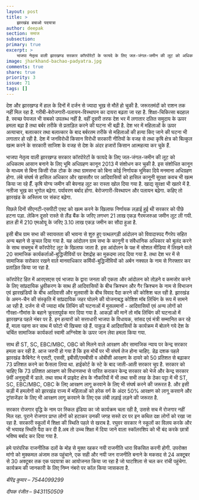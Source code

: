 ```yaml
---
layout: post
title: >
    झारखंड बचाओ पदयात्रा
author: deepak
section: समाज
subsection:
primary: true
excerpt: >
    भाजपा नेतृत्व वाली झारखण्ड सरकार कॉरपोरेटों के फायदे के लिए जल-जंगल-जमीन की लूट को अधिकतम आसान बनाने के लिए भूमि अधिग्रहण कानून 2013 में संशोधन कर चुकी है. इस संशोधित कानून के माध्यम से बिना किसी रोक टोक के तथा ग्रामसभा को बिना कोई निर्णायक भूमिका दिये मनमाना अधिग्रहण होगा.
image: jharkhand-bachao-padyatra.jpg
comments: true
share: true
priority: 3
issue: 71
tags: []
---
```


देश और झारखण्ड में हाल के दिनों में दर्जन से ज्यादा भूख से मौतें हो चुकी है. जरूरतमंदों को राशन तक नहीं मिल रहा है. गरीबी-बेरोजगारी-पलायन-विस्थापन का दायरा बढ़ता जा रहा है. शिक्षा-चिकित्सा बदहाल है. स्वच्छ पेयजल भी सबको उपलब्ध नहीं है. वहीं दूसरी तरफ देश भर में लगातार दलित समुदाय के ऊपर हमला बढ़ा है तथा बर्बर तरीके से प्रताड़ित करने की घटना भी बढ़ी है. देश भर में महिलाओं के ऊपर अत्याचार, बलात्कार तथा बलात्कार के बाद बर्बरतम तरीके से महिलाओं की हत्या किए जाने की घटना भी लगातार हो रही है. देश में जनविरोधी किसान विरोधी सरकारी नीतियों के वजह से तथा कृषि क्षेत्र को बिल्कुल खत्म करने के सरकारी साजिश के वजह से देश के अंदर हजारों किसान आत्महत्या कर चुके हैं.

भाजपा नेतृत्व वाली झारखण्ड सरकार कॉरपोरेटों के फायदे के लिए जल-जंगल-जमीन की लूट को अधिकतम आसान बनाने के लिए भूमि अधिग्रहण कानून 2013 में संशोधन कर चुकी है. इस संशोधित कानून के माध्यम से बिना किसी रोक टोक के तथा ग्रामसभा को बिना कोई निर्णायक भूमिका दिये मनमाना अधिग्रहण होगा. लंबे संघर्ष से हासिल अधिकार और खासतौर पर आदिवासियों को हासिल कानूनी सुरक्षा कवच भी खत्म किया जा रहे हैँ. कृषि योग्य जमीन की बेपनाह लूट का रास्ता खोल दिया गया है. खाद्य सुरक्षा भी खतरे में है. नतीजा भूख का भूगोल बढ़ेगा. पर्यावरण बर्बाद होगा. बेरोजगारी-विस्थापन और पलायन बढ़ेगा. कहिए तो झारखंड के अस्तित्व पर संकट बढ़ेगा.

पिछले दिनों सीएनटी-एसपीटी एक्ट को खत्म करने के खिलाफ निर्णायक लड़ाई हुई थी सरकार को पीछे हटना पड़ा. लेकिन दूसरे रास्ते से लैंड बैंक के जरिए लगभग 21 लाख एकड़ गैरमजरुआ जमीन लूट ली गयी. हाल ही में 210 एमओयू के जरिए 3.10 लाख एकड़ जमीन का सौदा हुआ है.

इसी बीच ग्राम सभा की स्वायत्तता की भावना से शुरु हुए पत्थलगड़ी आंदोलन को विवादास्पद गैंगरेप सहित अन्य बहाने से कुचल दिया गया है. यह आंदोलन ग्राम सभा के कानूनी व संवैधानिक अधिकार को बुलंद करने के साथ सचमुच में कॉरपोरेट लूट के खिलाफ जाता है. इस आंदोलन के पक्ष में सोशल मीडिया में लिखने वाले 20 सामाजिक कार्यकर्ताओं-बुद्धिजीवियों पर देशद्रोह का मुकदमा लाद दिया गया है. तथा देश भर में से सामाजिक सरोकार रखने वाले मानवाधिकार कर्मियों-बुद्धिजीवियों को अर्बन नक्सल के नाम से गिरफ्तार कर प्रताड़ित किया जा रहा है.

कॉरपोरेट हित में आरएसएस एवं भाजपा के द्वारा जनता की एकता और आंदोलन को तोड़ने व कमजोर करने के लिए सांप्रदायिक ध्रुवीकरण के साथ ही आदिवासियों के बीच क्रिश्चन और गैर क्रिश्चन के नाम से विभाजन एवं झारखंडियों के बीच आदिवासी और मूलवासी के बीच विवाद पैदा करने की कोशिश चल रही है. झारखंड के अमन-चैन की संस्कृति में सांप्रदायिक जहर घोलने की योजनाबद्ध कोशिश मॉब लिंचिंग के रूप में सामने आ रही है. दर्जन से भी ज्यादा मॉब लिंचिंग की घटनाओं में मुसलमानों - आदिवासियों एवं अन्य लोगों को गौरक्षा-गौमांस के बहाने क्रूरतापूर्वक मार दिया गया है. आकड़ों की मानें तो मॉब लिंचिंग की घटनाओ में झारखण्ड पहले नंबर पर है. इन हत्यारों को सत्ताधारी भाजपा के विधायक, सांसद एवं मंत्री सम्मानित कर रहे हैं, माला पहना कर साथ में फोटो भी खिचवा रहे हैं. पाकुड़ में आदिवासियों के कार्यक्रम में बोलने गये देश के चर्चित सामाजिक कार्यकर्ता स्वामी अग्निवेश के ऊपर जान लेवा हमला किया गया.

साथ ही ST, SC, EBC/MBC, OBC को मिलने वाले आरक्षण और सामाजिक न्याय पर केन्द्र सरकार हमला कर रही है. आज जरुरी हो गया है कि इस मोर्चे पर भी संघर्ष तेज होना चाहिए. डेढ़ दशक पहले झारखंड कैबिनेट ने एसटी, एससी, इबीसी/एमबीसी व ओबीसी आरक्षण के दायरे को 50 प्रतिशत से बढ़ाकर 73 प्रतिशत करने का फैसला लिया था. हाईकोर्ट के स्टे के बाद जाती-आती सरकार चुप है. सरकार को चाहिए कि 73 प्रतिशत आरक्षण को विधानसभा से पारित कराकर केन्द्र सरकार को भेजे और केन्द्र सरकार 9वीं अनुसूची में डाले. तथा साथ में प्राइवेट क्षेत्र के नौकरियों में भी तथा सभी तरह के ठेका पट्टा में भी ST, SC, EBC/MBC, OBC के लिए आरक्षण लागू करवाने के लिए भी संघर्ष करने की जरूरत है. और इसी कड़ी में हमलोगों को झारखंड राज्य में महिलाओं को हरेक वर्ग के अंदर 50% आरक्षण को लागू करवाने और ट्रांसजेंडर के लिए भी आरक्षण लागू करवाने के लिए एक लंबी लड़ाई लड़ने की जरूरत है.

सरकार रोजगार वृद्धि के नाम पर स्किल इंडिया का जो कार्यक्रम चला रही है, उससे  सच में रोजगार नहीं मिल रहा. पुराने रोजगार प्राप्त लोगों को हटाकर उनकी जगह सस्ते दर पर इन कथित दक्ष लोगों को रखा जा रहा है. सरकारी स्कूलों में शिक्षा की स्थिति पहले से खराब है. रघुवर सरकार ने स्कूलों का विलय करके और भी भयावह स्थिति पैदा कर दी है.अब तो उच्च शिक्षा में दिया जाने वाला स्कॉलरशिप को भी बंद करके छात्रों भविष्य बर्बाद कर दिया गया है.

हमे पारंपरिक राजनीतिक दलों के मोह से मुक्त रहकर नयी राजनीति धारा विकसित करनी होगी. उपरोक्त मांगो को मुक्कमल अंजाम तक पहुंचाने, एक सही और नयी जन राजनीति बनाने के मकसद से 24 अक्टूबर से 30 अक्टूबर तक एक पदयात्रा का आयोजनत किया जा रहा है जो घाटशिला से चल कर रांची पहुंचेगा.  कार्यक्रम की जानकारी के लिए निम्न नंबरो पर कॉल किया जासकता है.

*बीरेंद्र कुमार – 7544099299*

*दीपक रंजीत – 9431150509*